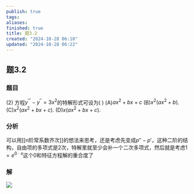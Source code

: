 ```yaml
---
publish: true
tags: 
aliases: 
finished: true
title: 题3.2
created: "2024-10-28 06:10"
updated: "2024-10-28 06:22"
---
```

## 题3.2
### 题目
(2) 方程${y}^{\prime \prime \prime } - {y}^{\prime \prime } = 3{x}^{2}$的特解形式可设为( )
(A)$a{x}^{2} + {bx} + c$
(B)${x}^{2}( {a{x}^{2} + b})$. 
(C)${x}^{2}( {a{x}^{2} + {bx} + c})$. 
(D)$x( {a{x}^{2} + {bx} + c})$.
### 分析
可以用[[n阶常系数齐次]]的想法来思考，还是考虑先变成$p''-p'$，这种二阶的结构，自由项的多项式是2次，特解里就至少会补一个二次多项式，然后就是考虑$1=e^{ 0\cdot x }$这个0和特征方程解的重合度了
### 解
![](https://img.hwenyi.live/202410281621550.webp)
